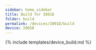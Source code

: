 ```yaml
---
sidebar: home_sidebar
title: Build for I001D
folder: build
permalink: /devices/I001D/build
device: I001D
---
```

{% include templates/device_build.md %}
